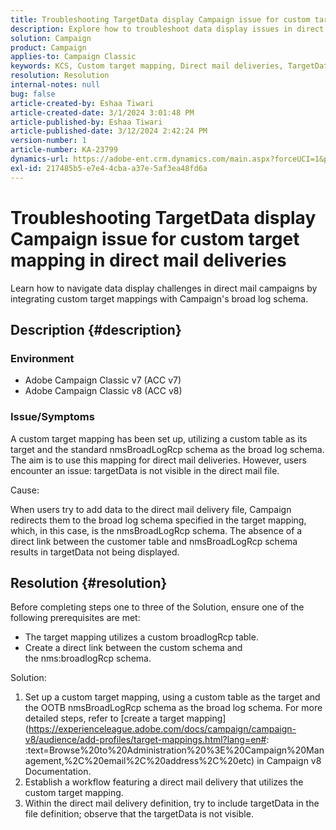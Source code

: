 ```yaml
---
title: Troubleshooting TargetData display Campaign issue for custom target mapping in direct mail deliveries
description: Explore how to troubleshoot data display issues in direct mail deliveries with custom target mapping using Campaign's broad log schema.
solution: Campaign
product: Campaign
applies-to: Campaign Classic
keywords: KCS, Custom target mapping, Direct mail deliveries, TargetData, Custom Table, OOTB, Broad log schema, Workflow, Link creation, Campaign, Troubleshooting
resolution: Resolution
internal-notes: null
bug: false
article-created-by: Eshaa Tiwari
article-created-date: 3/1/2024 3:01:48 PM
article-published-by: Eshaa Tiwari
article-published-date: 3/12/2024 2:42:24 PM
version-number: 1
article-number: KA-23799
dynamics-url: https://adobe-ent.crm.dynamics.com/main.aspx?forceUCI=1&pagetype=entityrecord&etn=knowledgearticle&id=661aa79b-dcd7-ee11-9078-6045bd006b25
exl-id: 217485b5-e7e4-4cba-a37e-5af3ea48fd6a
---
```

# Troubleshooting TargetData display Campaign issue for custom target mapping in direct mail deliveries


Learn how to navigate data display challenges in direct mail campaigns by integrating custom target mappings with Campaign's broad log schema.

## Description {#description}


### Environment

- Adobe Campaign Classic v7 (ACC v7)
- Adobe Campaign Classic v8 (ACC v8)


### Issue/Symptoms

A custom target mapping has been set up, utilizing a custom table as its target and the standard nmsBroadLogRcp schema as the broad log schema. The aim is to use this mapping for direct mail deliveries. However, users encounter an issue: targetData is not visible in the direct mail file.

Cause:

When users try to add data to the direct mail delivery file, Campaign redirects them to the broad log schema specified in the target mapping, which, in this case, is the nmsBroadLogRcp schema. The absence of a direct link between the customer table and nmsBroadLogRcp schema results in targetData not being displayed.


## Resolution {#resolution}


Before completing steps one to three of the Solution, ensure one of the following prerequisites are met:

- The target mapping utilizes a custom broadlogRcp table.
- Create a direct link between the custom schema and the nms:broadlogRcp schema.


Solution:

1. Set up a custom target mapping, using a custom table as the target and the OOTB nmsBroadLogRcp schema as the broad log schema. For more detailed steps, refer to [create a target mapping](https://experienceleague.adobe.com/docs/campaign/campaign-v8/audience/add-profiles/target-mappings.html?lang=en#: :text=Browse%20to%20Administration%20%3E%20Campaign%20Management,%2C%20email%2C%20address%2C%20etc) in Campaign v8 Documentation.
2. Establish a workflow featuring a direct mail delivery that utilizes the custom target mapping.
3. Within the direct mail delivery definition, try to include targetData in the file definition; observe that the targetData is not visible.

